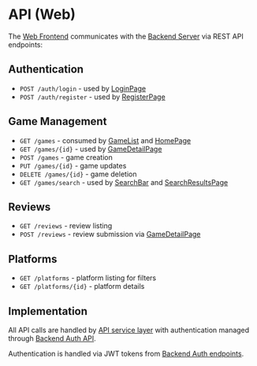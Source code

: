 # API (Web)

The [Web Frontend](web/overview.md) communicates with the [Backend Server](backend/overview.md) via REST API endpoints:

## Authentication
- `POST /auth/login` - used by [LoginPage](web/key-components.md#LoginPage)
- `POST /auth/register` - used by [RegisterPage](web/key-components.md#RegisterPage)

## Game Management
- `GET /games` - consumed by [GameList](web/key-components.md#GameList) and [HomePage](web/key-components.md#HomePage)
- `GET /games/{id}` - used by [GameDetailPage](web/key-components.md#GameDetailPage)
- `POST /games` - game creation
- `PUT /games/{id}` - game updates
- `DELETE /games/{id}` - game deletion
- `GET /games/search` - used by [SearchBar](web/key-components.md#SearchBar) and [SearchResultsPage](web/key-components.md#SearchResultsPage)

## Reviews
- `GET /reviews` - review listing
- `POST /reviews` - review submission via [GameDetailPage](web/key-components.md#GameDetailPage)

## Platforms
- `GET /platforms` - platform listing for filters
- `GET /platforms/{id}` - platform details

## Implementation

All API calls are handled by [API service layer](web/api.md) with authentication managed through [Backend Auth API](backend/api.md#Auth).

Authentication is handled via JWT tokens from [Backend Auth endpoints](backend/api.md#Auth). 